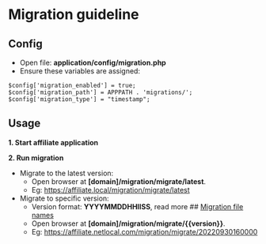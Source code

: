 #  Migration guideline

## Config
* Open file: **application/config/migration.php**
* Ensure these variables are assigned:

```
$config['migration_enabled'] = true;
$config['migration_path'] = APPPATH . 'migrations/';
$config['migration_type'] = "timestamp";
```

##  Usage
**1. Start affiliate application**

**2. Run migration**

* Migrate to the latest version:
	* Open browser at **[domain]/migration/migrate/latest**.
	* Eg: https://affiliate.local/migration/migrate/latest
* Migrate to specific version:
	* Version format: **YYYYMMDDHHIISS**, read more ## [Migration file names](https://www.codeigniter.com/userguide3/libraries/migration.html#toc-entry-1)
	* Open browser at **[domain]/migration/migrate/{{version}}**.
	* Eg: https://affiliate.netlocal.com/migration/migrate/20220930160000
